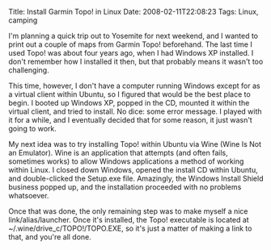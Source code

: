 Title: Install Garmin Topo! in Linux
Date: 2008-02-11T22:08:23
Tags: Linux, camping


I'm planning a quick trip out to Yosemite for next weekend, and I wanted to print out a couple of maps from Garmin Topo! beforehand. The last time I used Topo! was about four years ago, when I had Windows XP installed. I don't remember how I installed it then, but that probably means it wasn't too challenging. 

This time, however, I don't have a computer running Windows except for as a virtual client within Ubuntu, so I figured that would be the best place to begin. I booted up Windows XP, popped in the CD, mounted it within the virtual client, and tried to install. No dice: some error message. I played with it for a while, and I eventually decided that for some reason, it just wasn't going to work. 

My next idea was to try installing Topo! within Ubuntu via Wine (Wine Is Not an Emulator). Wine is an application that attempts (and often fails, sometimes works) to allow Windows applications a method of working within Linux. I closed down Windows, opened the install CD within Ubuntu, and double-clicked the Setup.exe file. Amazingly, the Windows Install Shield business popped up, and the installation proceeded with no problems whatsoever.

Once that was done, the only remaining step was to make myself a nice link/alias/launcher. Once it's installed, the Topo! executable is located at ~/.wine/drive_c/TOPO!/TOPO.EXE, so it's just a matter of making a link to that, and you're all done.<!--break-->
